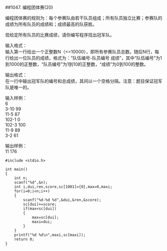 ##1047. 编程团体赛(20)  

编程团体赛的规则为：每个参赛队由若干队员组成；所有队员独立比赛；参赛队的成绩为所有队员的成绩和；成绩最高的队获胜。  

现给定所有队员的比赛成绩，请你编写程序找出冠军队。  

输入格式：  
输入第一行给出一个正整数N（<=10000），即所有参赛队员总数。随后N行，每行给出一位队员的成绩，格式为：“队伍编号-队员编号 成绩”，其中“队伍编号”为1到1000的正整数，“队员编号”为1到10的正整数，“成绩”为0到100的整数。  

输出格式：  
在一行中输出冠军队的编号和总成绩，其间以一个空格分隔。注意：题目保证冠军队是唯一的。  

输入样例：  
6  
3-10 99  
11-5 87  
102-1 0  
102-3 100  
11-9 89  
3-2 61  

输出样例：  
11 176  

	#include <stdio.h>
	
	int main()
	{
		int n;
		scanf("%d",&n);
		int i,dui,ren,score,sc[1001]={0},max=0,maxi;
		for(i=0;i<n;i++)
		{
			scanf("%d-%d %d",&dui,&ren,&score);
			sc[dui]+=score;
			if(max<sc[dui])
			{
				max=sc[dui];
				maxi=dui;
			}
		}
		printf("%d %d\n",maxi,sc[maxi]);
		return 0;
	} 